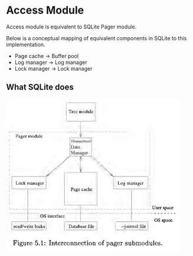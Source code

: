 # Access Module

Access module is equivalent to SQLite Pager module.


Below is a conceptual mapping of equivalent components in SQLite to this implementation.
- Page cache -> Buffer pool
- Log manager -> Log manager
- Lock manager -> Lock manager


## What SQLite does


![PagerSubModuleInterconnection](PagerSubModuleInterconnection.png)


